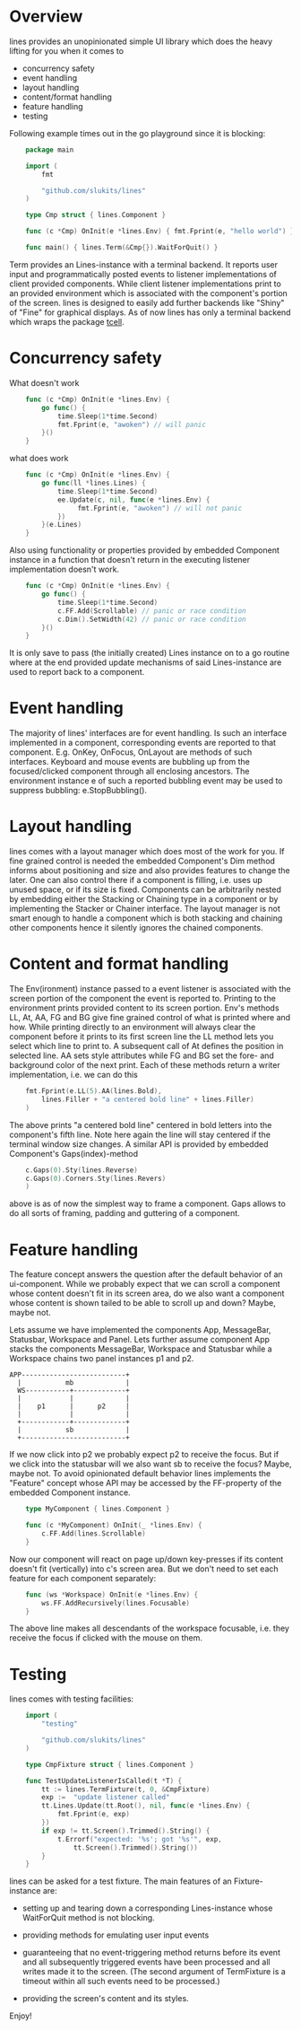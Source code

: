 # Overview

lines provides an unopinionated simple UI library which does the heavy
lifting for you when it comes to

* concurrency safety
* event handling
* layout handling
* content/format handling
* feature handling
* testing

Following example times out in the go playground since it is blocking:

```go
    package main

    import (
        fmt

        "github.com/slukits/lines"
    )

    type Cmp struct { lines.Component }

    func (c *Cmp) OnInit(e *lines.Env) { fmt.Fprint(e, "hello world") }

    func main() { lines.Term(&Cmp{}).WaitForQuit() }
```

Term provides an Lines-instance with a terminal backend.  It reports
user input and programmatically posted events to listener
implementations of client provided components.  While client listener
implementations print to an provided environment which is associated
with the component's portion of the screen.  lines is designed to easily
add further backends like "Shiny" of "Fine" for graphical displays.  As
of now lines has only a terminal backend which wraps the package
[tcell](https://github.com/gdamore/tcell).

# Concurrency safety

What doesn't work

```go
    func (c *Cmp) OnInit(e *lines.Env) {
        go func() {
            time.Sleep(1*time.Second)
            fmt.Fprint(e, "awoken") // will panic
        }()
    }
```

what does work

```go
    func (c *Cmp) OnInit(e *lines.Env) {
        go func(ll *lines.Lines) {
            time.Sleep(1*time.Second)
            ee.Update(c, nil, func(e *lines.Env) {
                 fmt.Fprint(e, "awoken") // will not panic
            })
        }(e.Lines)
    }
```

Also using functionality or properties provided by embedded Component
instance in a function that doesn't return in the executing listener
implementation doesn't work.

```go
    func (c *Cmp) OnInit(e *lines.Env) {
        go func() {
            time.Sleep(1*time.Second)
            c.FF.Add(Scrollable) // panic or race condition
            c.Dim().SetWidth(42) // panic or race condition
        }()
    }
```

It is only save to pass (the initially created) Lines instance 
on to a go routine where at the end provided update mechanisms of
said Lines-instance are used to report back to a component.

# Event handling

The majority of lines' interfaces are for event handling.  Is such an
interface implemented in a component, corresponding events are reported
to that component.  E.g. OnKey, OnFocus, OnLayout are methods of such
interfaces.  Keyboard and mouse events are bubbling up from the
focused/clicked component through all enclosing ancestors.  The
environment instance e of such a reported bubbling event may be used to
suppress bubbling: e.StopBubbling().

# Layout handling

lines comes with a layout manager which does most of the work for
you.  If fine grained control is needed the embedded Component's Dim
method informs about positioning and size and also provides features
to change the later.  One can also control there if a component is
filling, i.e. uses up unused space, or if its size is fixed.
Components can be arbitrarily nested by embedding either the Stacking
or Chaining type in a component or by implementing the Stacker or
Chainer interface.  The layout manager is not smart enough to handle
a component which is both stacking and chaining other components
hence it silently ignores the chained components.

# Content and format handling

The Env(ironment) instance passed to a event listener is associated with
the screen portion of the component the event is reported to.  Printing
to the environment prints provided content to its screen portion.  Env's
methods LL, At, AA, FG and BG give fine grained control of what is
printed where and how.  While printing directly to an environment will
always clear the component before it prints to its first screen line the
LL method lets you select which line to print to.  A subsequent call of
At defines the position in selected line.  AA sets style attributes
while FG and BG set the fore- and background color of the next print.
Each of these methods return a writer implementation, i.e. we can do
this

```go
	fmt.Fprint(e.LL(5).AA(lines.Bold),
	    lines.Filler + "a centered bold line" + lines.Filler)
	)
```

The above prints "a centered bold line" centered in bold letters into
the component's fifth line.  Note here again the line will stay centered
if the terminal window size changes.  A similar API is provided by
embedded Component's Gaps(index)-method

```go
	c.Gaps(0).Sty(lines.Reverse)
	c.Gaps(0).Corners.Sty(lines.Revers)
	)
```

above is as of now the simplest way to frame a component.  Gaps allows to
do all sorts of framing, padding and guttering of a component.

# Feature handling

The feature concept answers the question after the default behavior of
an ui-component.  While we probably expect that we can scroll a
component whose content doesn't fit in its screen area, do we also want
a component whose content is shown tailed to be able to scroll up and
down? Maybe, maybe not.

Lets assume we have implemented the components App, MessageBar,
Statusbar, Workspace and Panel.  Lets further assume component App
stacks the components MessageBar, Workspace and Statusbar while a
Workspace  chains two panel instances p1 and p2.

    APP--------------------------+
      |           mb             |
      WS-----------+-------------+
      |            |             |
      |    p1      |      p2     |
      |            |             |
      +------------+-------------+
      |           sb             |
      +--------------------------+

If we now click into p2 we probably expect p2 to receive the focus.  But
if we click into the statusbar will we also want sb to receive the
focus? Maybe, maybe not.  To avoid opinionated default behavior lines
implements the "Feature" concept whose API may be accessed by the
FF-property of the embedded Component instance.

```go
    type MyComponent { lines.Component }

    func (c *MyComponent) OnInit(_ *lines.Env) {
        c.FF.Add(lines.Scrollable)
    }
```

Now our component will react on page up/down key-presses if its content
doesn't fit (vertically) into c's screen area.  But we don't need to set
each feature for each component separately:

```go
    func (ws *Workspace) OnInit(e *lines.Env) {
        ws.FF.AddRecursively(lines.Focusable)
    }
```

The above line makes all descendants of the workspace focusable, i.e.
they receive the focus if clicked with the mouse on them.


# Testing

lines comes with testing facilities:

```go
    import (
        "testing"

        "github.com/slukits/lines"
    )

    type CmpFixture struct { lines.Component }

    func TestUpdateListenerIsCalled(t *T) {
        tt := lines.TermFixture(t, 0, &CmpFixture)
        exp :=  "update listener called"
        tt.Lines.Update(tt.Root(), nil, func(e *lines.Env) {
            fmt.Fprint(e, exp)
        })
        if exp != tt.Screen().Trimmed().String() {
            t.Errorf("expected: '%s'; got '%s'", exp,
                tt.Screen().Trimmed().String())
        }
    }
```

lines can be asked for a test fixture.  The main features of an
Fixture-instance are:

* setting up and tearing down a corresponding Lines-instance whose
  WaitForQuit method is not blocking.

* providing methods for emulating user input events

* guaranteeing that no event-triggering method returns before its event
  and all subsequently triggered events have been processed and all
  writes made it to the screen.  (The second argument of TermFixture is
  a timeout within all such events need to be processed.)

* providing the screen's content and its styles.

Enjoy!
